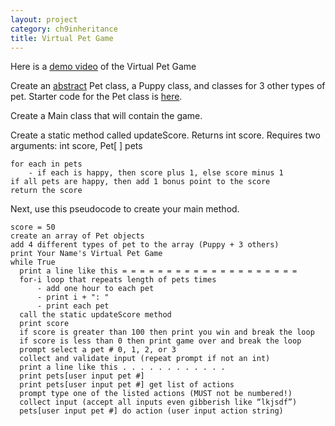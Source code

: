 ```yaml
---
layout: project
category: ch9inheritance
title: Virtual Pet Game
---
```


Here is a [demo video](https://drive.google.com/file/d/12lmCfq5ru7Vth4apWrTKk2eomeqEvJ-J/view?usp=sharing) of the Virtual Pet Game

Create an [abstract](https://www.w3schools.com/java/java_abstract.asp) Pet class, a Puppy class, and classes for 3 other types of pet. Starter code for the Pet class is [here](/apcsa\ch9inheritance\Pet.java).

Create a Main class that will contain the game.

Create a static method called updateScore. Returns int score. Requires two arguments: int score, Pet[ ] pets
```
for each in pets
    - if each is happy, then score plus 1, else score minus 1
if all pets are happy, then add 1 bonus point to the score
return the score
```

Next, use this pseudocode to create your main method.

```
score = 50
create an array of Pet objects
add 4 different types of pet to the array (Puppy + 3 others)
print Your Name's Virtual Pet Game
while True
  print a line like this = = = = = = = = = = = = = = = = = = = =
  for-i loop that repeats length of pets times
      - add one hour to each pet
      - print i + ": "
      - print each pet
  call the static updateScore method
  print score
  if score is greater than 100 then print you win and break the loop
  if score is less than 0 then print game over and break the loop
  prompt select a pet # 0, 1, 2, or 3
  collect and validate input (repeat prompt if not an int)
  print a line like this . . . . . . . . . . . .
  print pets[user input pet #]
  print pets[user input pet #] get list of actions
  prompt type one of the listed actions (MUST not be numbered!)
  collect input (accept all inputs even gibberish like “lkjsdf”)
  pets[user input pet #] do action (user input action string)
```
